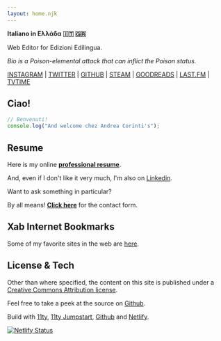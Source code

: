```yaml
---
layout: home.njk
---
```


<p class="p-note">

**Italiano in Ελλάδα 🇮🇹 🇬🇷**

Web Editor for Edizioni Edilingua.

_Bio is a Poison-elemental attack that can inflict the Poison status._</p>

<p class="social">
<a href="https://www.instagram.com/xabacadabra/" target="blank" rel="me">INSTAGRAM</a> |
<a href="https://twitter.com/XabCorinti" target="blank" rel="me">TWITTER</a> |
<a href="http://github.com/andreacorinti/" target="blank" rel="me">GITHUB</a> |
<!--<a href="https://medium.com/@Xab" target="blank">Medium</a> | -->
<!--<a href="https://gitlab.com/xabaras" target="blank">Gitlab</a> |-->
<a href="https://steamcommunity.com/id/xabaras89/" target="blank" rel="me">STEAM</a> |
<a href="https://www.goodreads.com/user/show/18004930-andrea-corinti" target="blank" rel="me">GOODREADS</a> |
<a href="https://www.last.fm/user/XabarasFF" target="blank" rel="me">LAST.FM</a> |
<a href="https://www.tvtime.com/it/user/2987728/profile" rel="me" target="blank">TVTIME</a>
</p>

## Ciao!

```js
// Benvenuti!
console.log("And welcome chez Andrea Corinti's");
```

## Resume 

Here is my online [**professional resume**](/resume).

And, even if I don't like it very much, I'm also on [Linkedin](https://www.linkedin.com/in/andrea-corinti/).

Want to ask something in particular? 

By all means! [**Click here**](/contact/) for the contact form.

## Xab Internet Bookmarks 

Some of my favorite sites in the web are [here](/bookmarks/).

## License & Tech

Other than where specified, the content on this site is published under a <a href="https://creativecommons.org/licenses/by/4.0/" target="blank">Creative Commons Attribution license</a>.

Feel free to take a peek at the source on <a href="https://github.com/andreacorinti/andreacorinti.com" target="blank">Github</a>.

Build with <a href="https://www.11ty.io/" target="blank">11ty</a>, <a href="https://github.com/5t3ph/11ty-netlify-jumpstart" target="blank">11ty Jumpstart</a>, <a href="https://github.com/" target="blank">Github</a> and <a href="https://www.netlify.com/" target="blank">Netlify</a>.</p>

[![Netlify Status](https://api.netlify.com/api/v1/badges/2ce83520-1a8d-4e99-b17c-84de26b48a13/deploy-status)](https://app.netlify.com/sites/andreacorinti/deploys)
